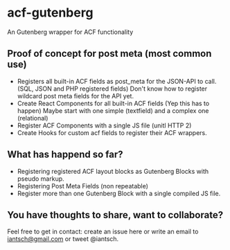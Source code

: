 # acf-gutenberg
An Gutenberg wrapper for ACF functionality

## Proof of concept for post meta (most common use)
- Registers all built-in ACF fields as post_meta for the JSON-API to call. (SQL, JSON and PHP registered fields)
  Don't know how to register wildcard post meta fields for the API yet.
- Create React Components for all built-in ACF fields (Yep this has to happen) Maybe start with one simple (textfield) and a complex one (relational)
- Register ACF Components with a single JS file (unitl HTTP 2) 
- Create Hooks for custom acf fields to register their ACF wrappers.

## What has happend so far?
- Registering registered ACF layout blocks as Gutenberg Blocks with pseudo markup.
- Registering Post Meta Fields (non repeatable)
- Register more than one Gutenberg Block with a single compiled JS file.

## You have thoughts to share, want to collaborate?
Feel free to get in contact: create an issue here or write an email to iantsch@gmail.com or tweet @iantsch.
